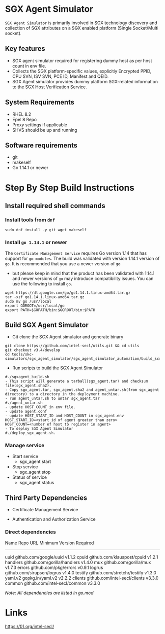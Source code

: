 SGX Agent Simulator
===================

`SGX Agent Simulator` is primarily involved in SGX technology discovery and
collection of SGX attributes on a SGX enabled platform (Single
Socket/Multi socket).

Key features
------------

-   SGX agent simulator required for registering dummy host as per
    host count in env file.
-   Collects the SGX platform-specific values, explicitly Encrypted
    PPID, CPU SVN, ISV SVN, PCE ID, Manifest and QEID.
-   SGX Agent simulator provides dummy platform SGX-related information 
    to the SGX Host Verification Service.

System Requirements
-------------------

-   RHEL 8.2
-   Epel 8 Repo
-   Proxy settings if applicable
-   SHVS should be up and running

Software requirements
---------------------

-   git
-   makeself
-   Go 1.14.1 or newer

Step By Step Build Instructions
===============================

Install required shell commands
-------------------------------

### Install tools from `dnf`

``` {.shell}
sudo dnf install -y git wget makeself
```

### Install `go 1.14.1` or newer

The `Certificate Management Service` requires Go version 1.14 that has
support for `go modules`. The build was validated with version 1.14.1
version of `go`. It is recommended that you use a newer version of `go`
- but please keep in mind that the product has been validated with
1.14.1 and newer versions of `go` may introduce compatibility issues.
You can use the following to install `go`.

``` {.shell}
wget https://dl.google.com/go/go1.14.1.linux-amd64.tar.gz
tar -xzf go1.14.1.linux-amd64.tar.gz
sudo mv go /usr/local
export GOROOT=/usr/local/go
export PATH=$GOPATH/bin:$GOROOT/bin:$PATH
```

Build SGX Agent Simulator
-------------------------

-   Git clone the SGX Agent simulator and generate binary

``` {.shell}
git clone https://github.com/intel-secl/utils.git && cd utils
git checkout v3.4/develop
cd tools/skc-simulators/sgx_agent_simulator/sgx_agent_simulator_automation/build_scripts/
```
-   Run scripts to build the SGX Agent Simulator

``` {.shell}
#./sgxagent_build.sh
- This script will generate a tarball(sgx_agent.tar) and checksum file(sgx_agent.sha2).
- Copy sgx_agent.tar, sgx_agent.sha2 and agent_untar.sh(from sgx_agent directory) to a directory in the deployment machine.
- run agent_untar.sh to untar sgx_agent.tar
#./agent_untar.sh
- update HOST_COUNT in env file.
- update agent.conf
- update HOST_START_ID and HOST_COUNT in sgx_agent.env
HOST_START_ID=<start id of agent greater than zero>
HOST_COUNT=<number of host to register in agent>
- To deploy SGX Agent Simulator
#./deploy_sgx_agent.sh.
```

### Manage service

-   Start service
    -   sgx\_agent start
-   Stop service
    -   sgx\_agent stop
-   Status of service
    -   sgx\_agent status

## Third Party Dependencies

- Certificate Management Service

- Authentication and Authorization Service

### Direct dependencies

  Name       Repo URL                            Minimum Version Required
  ---------- ----------------------------- ------------------------------------
  uuid       github.com/google/uuid                       v1.1.2
  cpuid      github.com/klauspost/cpuid                   v1.2.1
  handlers   github.com/gorilla/handlers                  v1.4.0
  mux        github.com/gorilla/mux                       v1.7.3
  errors     github.com/pkg/errors                        v0.9.1
  logrus     github.com/sirupsen/logrus                   v1.4.0
  testify    github.com/stretchr/testify                  v1.3.0
  yaml.v2    gopkg.in/yaml.v2                             v2.2.2
  clients    github.com/intel-secl/clients                v3.3.0
  common     github.com/intel-secl/common         	  v3.3.0


*Note: All dependencies are listed in go.mod*

Links
=====

<https://01.org/intel-secl/>
